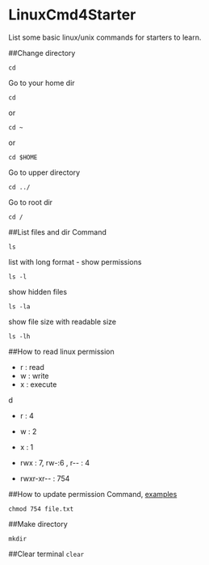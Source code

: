 # LinuxCmd4Starter
List some basic linux/unix commands for starters to learn.

##Change directory
```
cd
```
Go to your home dir
```
cd
```
or
```
cd ~
```
or
```
cd $HOME
```
Go to upper directory
```
cd ../
```
Go to root dir
```
cd /
```



##List files and dir
Command
```
ls
```
list with long format - show permissions
```
ls -l
```
show hidden files
```
ls -la
```
show file size with readable size
```
ls -lh
```

##How to read linux permission
- r : read
- w : write
- x : execute

d <owner permission> <group permission> <publich permission>

- r : 4
- w : 2
- x : 1

- rwx : 7, rw-:6 , r-- : 4
- rwxr-xr-- : 754

##How to update permission
Command, [examples](http://www.computerhope.com/unix/uchmod.htm)
```
chmod 754 file.txt
```




##Make directory
```
mkdir
```




##Clear terminal
``` clear ```
